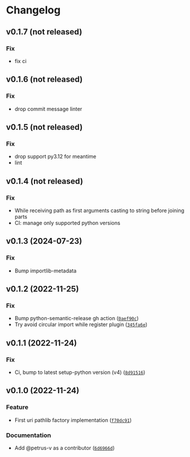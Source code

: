 # Changelog

## v0.1.7 (not released)
### Fix

* fix ci

<!--next-version-placeholder-->
## v0.1.6 (not released)
### Fix

* drop commit message linter

## v0.1.5 (not released)
### Fix

* drop support py3.12 for meantime
* lint

## v0.1.4 (not released)
### Fix

* While receiving path as first arguments casting to string before joining parts
* CI: manage only supported python versions

## v0.1.3 (2024-07-23)
### Fix

* Bump importlib-metadata

## v0.1.2 (2022-11-25)
### Fix

* Bump python-semantic-release gh action ([`0aef90c`](https://github.com/petrus-v/uri-pathlib-factory/commit/0aef90c4e7bc8289fabc45492b5989da254dd288))
* Try avoid circular import while register plugin ([`345fa6e`](https://github.com/petrus-v/uri-pathlib-factory/commit/345fa6ece9aebadf509a5babecc83d80aba65bec))

## v0.1.1 (2022-11-24)
### Fix

* Ci, bump to latest setup-python version (v4) ([`8d91516`](https://github.com/petrus-v/uri-pathlib-factory/commit/8d9151627f8a7b0247c0e97af8c970b27fc8dabd))

## v0.1.0 (2022-11-24)
### Feature

* First uri pathlib factory implementation ([`f70dc91`](https://github.com/petrus-v/uri-pathlib-factory/commit/f70dc915cb5fb1d311dc0f80f6257deeca619438))

### Documentation
* Add @petrus-v as a contributor ([`6d6966d`](https://github.com/petrus-v/uri-pathlib-factory/commit/6d6966d66fa27f14396f2d18e8f01a68846b3212))
